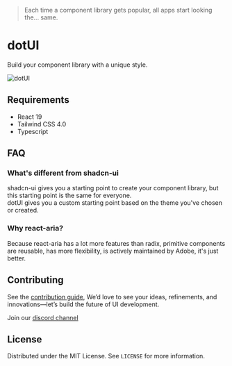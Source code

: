 
> Each time a component library gets popular, all apps start looking the... same.

# dotUI


Build your component library with a unique style.

![dotUI](https://github.com/user-attachments/assets/90de89e9-a1dd-47ec-8da5-5b577a109fd5)

## Requirements

* React 19
* Tailwind CSS 4.0
* Typescript

## FAQ

### What's different from shadcn-ui

shadcn-ui gives you a starting point to create your component library, but this starting point is the same for everyone.<br/>
dotUI gives you a custom starting point based on the theme you've chosen or created.

### Why react-aria?

Because react-aria has a lot more features than radix, primitive components are reusable, has more flexibility, is actively maintained by Adobe, it's just better.

<!-- CONTRIBUTING -->

## Contributing

See the [contribution guide](CONTRIBUTING.md), We’d love to see your ideas, refinements, and innovations—let’s build the future of UI development.

Join our [discord channel](https://discord.gg/DXpj5V2fU8)

<!-- LICENSE -->

## License

Distributed under the MIT License. See `LICENSE` for more information.

[contributors-shield]: https://img.shields.io/github/contributors/mehdibha/dotUI.svg?style=for-the-badge
[contributors-url]: https://github.com/mehdibha/dotUI/graphs/contributors
[forks-shield]: https://img.shields.io/github/forks/mehdibha/dotUI.svg?style=for-the-badge
[forks-url]: https://github.com/mehdibha/dotUI.svg/network/members
[stars-shield]: https://img.shields.io/github/stars/mehdibha/dotUI.svg?style=for-the-badge
[stars-url]: https://github.com/mehdibha/dotUI.svg/stargazers
[issues-shield]: https://img.shields.io/github/issues/mehdibha/dotUI.svg?style=for-the-badge
[issues-url]: https://github.com/mehdibha/dotUI.svg/issues
[license-shield]: https://img.shields.io/github/license/mehdibha/dotUI.svg?style=for-the-badge
[license-url]: https://github.com/mehdibha/dotUI.svg/blob/master/LICENSE.txt
